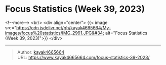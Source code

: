 # Focus Statistics (Week 39, 2023)


&lt;!--more--&gt;
&lt;br/&gt;
&lt;div align=&#34;center&#34;&gt;
{{&lt; image src=&#34;https://cdn.jsdelivr.net/gh/kayak4665664/My-images/focus%20statistics/IMG_2991.JPG&#34; alt=&#34;Focus Statistics (Week 39, 2023)&#34;&gt;}}
&lt;/div&gt;


---

> Author: [kayak4665664](https://github.com/kayak4665664)  
> URL: https://www.kayak4665664.com/focus-statistics-39-2023/  

